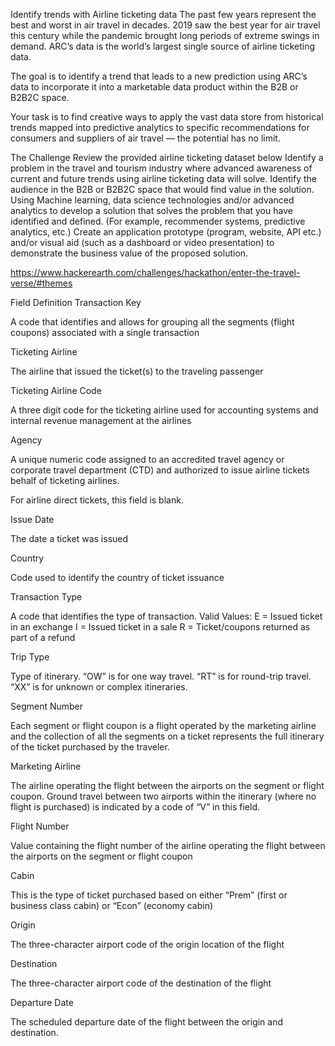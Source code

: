Identify trends with Airline ticketing data
The past few years represent the best and worst in air travel in decades. 2019 saw the best year for air travel this century while the pandemic brought long periods of extreme swings in demand. ARC’s data is the world’s largest single source of airline ticketing data.

The goal is to identify a trend that leads to a new prediction using ARC’s data to incorporate it into a marketable data product within the B2B or B2B2C space.

Your task is to find creative ways to apply the vast data store from historical trends mapped into predictive analytics to specific recommendations for consumers and suppliers of air travel — the potential has no limit.

 

The Challenge 
Review the provided airline ticketing dataset below Identify a problem in the travel and tourism industry where advanced awareness of current and future trends using airline ticketing data will solve. 
Identify the audience in the B2B or B2B2C space that would find value in the solution. 
Using Machine learning, data science technologies and/or advanced analytics to develop a solution that solves the problem that you have identified and defined. (For example, recommender systems, predictive analytics, etc.) 
Create an application prototype (program, website, API etc.) and/or visual aid (such as a dashboard or video presentation) to demonstrate the business value of the proposed solution.


https://www.hackerearth.com/challenges/hackathon/enter-the-travel-verse/#themes


Field
Definition
Transaction Key

A code that identifies and allows for grouping all the segments (flight coupons) associated with a single transaction

Ticketing Airline

The airline that issued the ticket(s) to the traveling passenger

Ticketing Airline Code

A three digit code for the ticketing airline used for accounting systems and internal revenue management at the airlines

Agency

A unique numeric code assigned to an accredited travel agency or corporate travel department (CTD) and authorized to issue airline tickets behalf of ticketing airlines.

For airline direct tickets, this field is blank. 

Issue Date

The date a ticket was issued

Country

Code used to identify the country of ticket issuance

Transaction Type

A code that identifies the type of transaction. Valid Values:
E = Issued ticket in an exchange
I = Issued ticket in a sale
R = Ticket/coupons returned as part of a refund

Trip Type

Type of itinerary.  “OW” is for one way travel.  “RT” is for round-trip travel.  “XX” is for unknown or complex itineraries.

Segment Number

Each segment or flight coupon is a flight operated by the marketing airline and the collection of all the segments on a ticket represents the full itinerary of the ticket purchased by the traveler.

Marketing Airline

The airline operating the flight between the airports on the segment or flight coupon.  Ground travel between two airports within the itinerary (where no flight is purchased) is indicated by a code of “V” in this field.

Flight Number

Value containing the flight number of the airline operating the flight between the airports on the segment or flight coupon

 

Cabin

This is the type of ticket purchased based on either “Prem” (first or business class cabin) or “Econ” (economy cabin)

Origin

The three-character airport code of the origin location of the flight

 

Destination

The three-character airport code of the destination of the flight

 

Departure Date

The scheduled departure date of the flight between the origin and destination.
